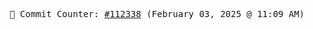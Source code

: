 <p align="center">
    <samp>
        📮 Commit Counter: <a href="https://github.com/Javascript-void0/Javascript-void0/commits/main">#112338</a> (February 03, 2025 @ 11:09 AM)
    </samp>
</p>